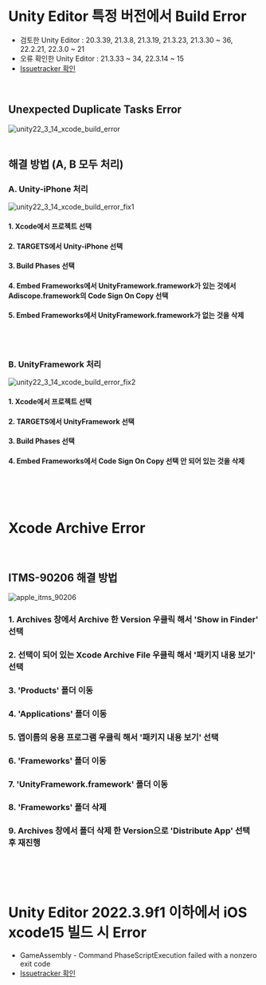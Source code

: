# Unity Editor 특정 버전에서 Build Error
- 검토한 Unity Editor : 20.3.39, 21.3.8, 21.3.19, 21.3.23, 21.3.30 ~ 36, 22.2.21, 22.3.0 ~ 21
- 오류 확인한 Unity Editor : 21.3.33 ~ 34, 22.3.14 ~ 15
- [Issuetracker 확인](https://issuetracker.unity3d.com/issues/ios-embed-frameworks-build-phase-is-duplicated-when-multiple-frameworks-are-present-in-the-project)
<br/>

## Unexpected Duplicate Tasks Error
![unity22_3_14_xcode_build_error](https://github.com/adiscope/Adiscope-Unity-UPM/assets/60415962/dd037a20-6290-49af-ab08-e1e402dc0bbb)<br/>
<br/>

## 해결 방법 (A, B 모두 처리)
### A. Unity-iPhone 처리
![unity22_3_14_xcode_build_error_fix1](https://github.com/adiscope/Adiscope-Unity-UPM/assets/60415962/543bcc97-370c-4a17-a97e-84b97851090e)<br/>
#### 1. Xcode에서 프로젝트 선택
#### 2. TARGETS에서 Unity-iPhone 선택
#### 3. Build Phases 선택
#### 4. Embed Frameworks에서 UnityFramework.framework가 있는 것에서 Adiscope.framework의 Code Sign On Copy 선택
#### 5. Embed Frameworks에서 UnityFramework.framework가 없는 것을 삭제
<br/><br/>

### B. UnityFramework 처리
![unity22_3_14_xcode_build_error_fix2](https://github.com/adiscope/Adiscope-Unity-UPM/assets/60415962/c95489e0-f28d-48db-993e-4610f6805b62)
#### 1. Xcode에서 프로젝트 선택
#### 2. TARGETS에서 UnityFramework 선택
#### 3. Build Phases 선택
#### 4. Embed Frameworks에서 Code Sign On Copy 선택 안 되어 있는 것을 삭제
<br/><br/><br/>

# Xcode Archive Error
<br/>

## ITMS-90206 해결 방법
![apple_itms_90206](https://github.com/adiscope/Adiscope-Unity-UPM/assets/60415962/8293acc0-7de8-4d05-bcf8-d36d1df395f4)<br/>

### 1. Archives 창에서 Archive 한 Version 우클릭 해서 'Show in Finder' 선택
### 2. 선택이 되어 있는 Xcode Archive File 우클릭 해서 '패키지 내용 보기' 선택
### 3. 'Products' 폴더 이동
### 4. 'Applications' 폴더 이동
### 5. 앱이름의 응용 프로그램 우클릭 해서 '패키지 내용 보기' 선택
### 6. 'Frameworks' 폴더 이동
### 7. 'UnityFramework.framework' 폴더 이동
### 8. 'Frameworks' 폴더 삭제
### 9. Archives 창에서 폴더 삭제 한 Version으로 'Distribute App' 선택 후 재진행
<br/><br/><br/>

# Unity Editor 2022.3.9f1 이하에서 iOS xcode15 빌드 시 Error
- GameAssembly - Command PhaseScriptExecution failed with a nonzero exit code
- [Issuetracker 확인](https://issuetracker.unity3d.com/issues/ios-application-building-fails-and-the-command-phasescriptexecution-failed-with-a-nonzero-exit-code-error-appears-when-building-with-xcode-15-dot-0)
